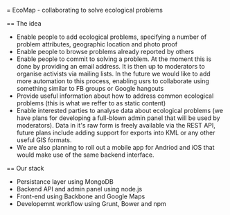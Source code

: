 = EcoMap - collaborating to solve ecological problems

== The idea

 - Enable people to add ecological problems, specifying a number of problem attributes, geographic location and photo proof
 - Enable people to browse problems already reported by others
 - Enable people to commit to solving a problem. At the moment this is done by providing an email address. It is then up to moderators to organise activists via mailing lists. In the future we would like to add more automation to this process, enabling usrs to collaborate using something similar to FB groups or Google hangouts
 - Provide useful information about how to address common ecological problems (this is what we reffer to as static content)
 - Enable interested parties to analyse data about ecological problems (we have plans for developing a full-blown admin panel that will be used by moderators). Data in it's raw form is freely available via the REST API, future plans include adding support for exports into KML or any other useful GIS formats.
 - We are also planning to roll out a mobile app for Andriod and iOS that would make use of the same backend interface.  

 == Our stack

  - Persistance layer using MongoDB
  - Backend API and admin panel using node.js
  - Front-end using Backbone and Google Maps 
  - Developemnt workflow using Grunt, Bower and npm
